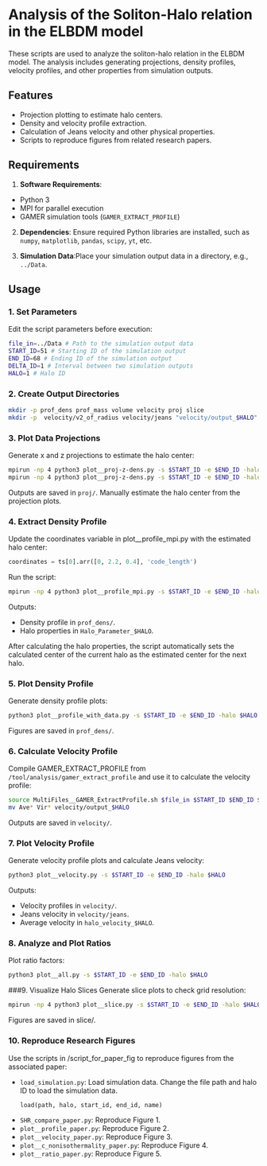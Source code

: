 # Analysis of the Soliton-Halo relation in the ELBDM model

These scripts are used to analyze the soliton-halo relation in the ELBDM model. The analysis includes generating projections, density profiles, velocity profiles, and other properties from simulation outputs.

## Features

- Projection plotting to estimate halo centers.
- Density and velocity profile extraction.
- Calculation of Jeans velocity and other physical properties.
- Scripts to reproduce figures from related research papers.

## Requirements

1. **Software Requirements**:
- Python 3
- MPI for parallel execution
- GAMER simulation tools (`GAMER_EXTRACT_PROFILE`)

2. **Dependencies**:
Ensure required Python libraries are installed, such as `numpy`, `matplotlib`, `pandas`, `scipy`, `yt`, etc.

3. **Simulation Data**:Place your simulation output data in a directory, e.g., `../Data`.


## Usage

### 1. Set Parameters

Edit the script parameters before execution:

```bash
file_in=../Data # Path to the simulation output data
START_ID=51 # Starting ID of the simulation output
END_ID=68 # Ending ID of the simulation output
DELTA_ID=1 # Interval between two simulation outputs
HALO=1 # Halo ID
```

### 2. Create Output Directories

```bash
mkdir -p prof_dens prof_mass volume velocity proj slice
mkdir -p  velocity/v2_of_radius velocity/jeans "velocity/output_$HALO" 
```

### 3. Plot Data Projections

Generate x and z projections to estimate the halo center:

```bash
mpirun -np 4 python3 plot__proj-z-dens.py -s $START_ID -e $END_ID -halo $HALO -axis z
mpirun -np 4 python3 plot__proj-z-dens.py -s $START_ID -e $END_ID -halo $HALO -axis x
```
Outputs are saved in `proj/`. Manually estimate the halo center from the projection plots.

### 4. Extract Density Profile

Update the coordinates variable in plot__profile_mpi.py with the estimated halo center:
```python
coordinates = ts[0].arr([0, 2.2, 0.4], 'code_length')
```
Run the script:
```bash
mpirun -np 4 python3 plot__profile_mpi.py -s $START_ID -e $END_ID -halo $HALO
```
Outputs:
- Density profile in `prof_dens/`.
- Halo properties in `Halo_Parameter_$HALO`.

After calculating the halo properties, the script automatically sets the calculated center of the current halo as the estimated center for the next halo.

### 5.  Plot Density Profile

Generate density profile plots:
```bash
python3 plot__profile_with_data.py -s $START_ID -e $END_ID -halo $HALO
```
Figures are saved in `prof_dens/`.

### 6. Calculate Velocity Profile

Compile GAMER_EXTRACT_PROFILE from `/tool/analysis/gamer_extract_profile` and use it to calculate the velocity profile:
```bash
source MultiFiles__GAMER_ExtractProfile.sh $file_in $START_ID $END_ID $DELTA_ID $HALO
mv Ave* Vir* velocity/output_$HALO
```
Outputs are saved in `velocity/`.

### 7. Plot Velocity Profile
Generate velocity profile plots and calculate Jeans velocity:
```bash
python3 plot__velocity.py -s $START_ID -e $END_ID -halo $HALO
```
Outputs:
- Velocity profiles in `velocity/`.
- Jeans velocity in `velocity/jeans`.
- Average velocity in `halo_velocity_$HALO`.

### 8. Analyze and Plot Ratios
Plot ratio factors:
```bash
python3 plot__all.py -s $START_ID -e $END_ID -halo $HALO
```

###9. Visualize Halo Slices
Generate slice plots to check grid resolution:
```bash
mpirun -np 4 python3 plot__slice.py -s $START_ID -e $END_ID -halo $HALO
```
Figures are saved in slice/.

### 10. Reproduce Research Figures
Use the scripts in /script_for_paper_fig to reproduce figures from the associated paper:
- `load_simulation.py`: Load simulation data. Change the file path and halo ID to load the simulation data.
  ```python
  load(path, halo, start_id, end_id, name)
  ```
- `SHR_compare_paper.py`: Reproduce Figure 1.
- `plot__profile_paper.py`: Reproduce Figure 2.
- `plot__velocity_paper.py`: Reproduce Figure 3.
- `plot__c_nonisothermality_paper.py`: Reproduce Figure 4.
- `plot__ratio_paper.py`: Reproduce Figure 5.
